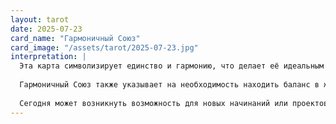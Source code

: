 ```yaml
---
layout: tarot
date: 2025-07-23
card_name: "Гармоничный Союз"
card_image: "/assets/tarot/2025-07-23.jpg"
interpretation: |
  Эта карта символизирует единство и гармонию, что делает её идеальным знаком для сегодняшнего дня. Она говорит о том, что взаимодействие с окружающими будет особенно продуктивным и приятным. Вы можете ожидать, что ваши отношения с близкими и коллегами будут наполнены пониманием и поддержкой. Это время, когда вы можете объединить усилия с другими для достижения общих целей, и ваше сотрудничество будет особенно успешным.
  
  Гармоничный Союз также указывает на необходимость находить баланс в жизни. Возможно, вам стоит обратить внимание на свои внутренние чувства и эмоциональное состояние. Постарайтесь создать пространство для самовыражения и открытого диалога с теми, кто вам важен. Это поможет укрепить связи и сделать их более глубокими.
  
  Сегодня может возникнуть возможность для новых начинаний или проектов, которые требуют совместных усилий. Не бойтесь идти на компромиссы, ведь именно в этом заключается сила единства. Используйте этот день, чтобы наладить отношения и создать основу для будущих успехов. Откройтесь новым идеям и взглядам, ведь именно они могут привести к удивительным результатам.
---
```

